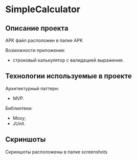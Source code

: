 # SimpleCalculator

## Описание проекта

APK файл расположен в папке APK

Возможности приложения:  
* строковый калькулятор с валидацией выражения.


## Технологии используемые в проекте

Архитектурный паттерн:

*  MVP.

Библиотеки:

*  Moxy;
*  JUnit.

## Скриншоты

Скриншоты расположены в папке screenshots
